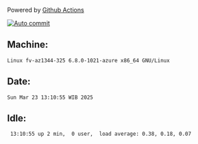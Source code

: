 Powered by [Github Actions](https://github.com/features/actions)

[![Auto commit](https://github.com/hiage/workstation/workflows/Auto%20commit/badge.svg)](https://github.com/hiage/workstation/actions?query=workflow%3A%22Auto+commit%22)

## Machine:
```
Linux fv-az1344-325 6.8.0-1021-azure x86_64 GNU/Linux
```
## Date:
```
Sun Mar 23 13:10:55 WIB 2025
```
## Idle:
```
 13:10:55 up 2 min,  0 user,  load average: 0.38, 0.18, 0.07
```
